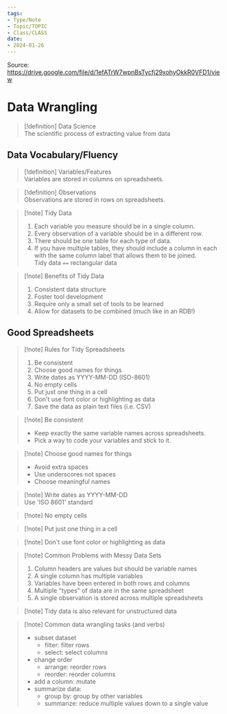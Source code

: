 ```yaml
---  
tags:  
- Type/Note  
- Topic/TOPIC  
- Class/CLASS  
date:  
- 2024-01-26  
---  
```

  
Source: https://drive.google.com/file/d/1efATrW7wpnBsTycfj29xohyOkkR0VFD1/view  
  
# Data Wrangling  
  
> [!definition] Data Science  
> The scientific process of extracting value from data  
  
## Data Vocabulary/Fluency  
  
> [!definition] Variables/Features  
> Variables are stored in columns on spreadsheets.  
  
> [!definition] Observations  
> Observations are stored in rows on spreadsheets.  
  
> [!note] Tidy Data  
> 1. Each variable you measure should be in a single column.  
> 2. Every observation of a variable should be in a different row.  
> 3. There should be one table for each type of data.  
> 4. If you have multiple tables, they should include a column in each with the same column label that allows them to be joined.  
> Tidy data `==` rectangular data  
  
> [!note] Benefits of Tidy Data  
> 1. Consistent data structure  
> 2. Foster tool development  
> 3. Require only a small set of tools to be learned  
> 4. Allow for datasets to be combined (much like in an RDB!)  
  
## Good Spreadsheets  
  
> [!note] Rules for Tidy Spreadsheets  
> 1. Be consistent  
> 2. Choose good names for things  
> 3. Write dates as YYYY-MM-DD (ISO-8601)  
> 4. No empty cells  
> 5. Put just one thing in a cell  
> 6. Don't use font color or highlighting as data  
> 7. Save the data as plain text files (i.e. CSV)  
  
> [!note] Be consistent  
> - Keep exactly the same variable names across spreadsheets.  
> - Pick a way to code your variables and stick to it.  
  
> [!note] Choose good names for things  
> - Avoid extra spaces  
> - Use underscores not spaces  
> - Choose meaningful names  
  
> [!note] Write dates as YYYY-MM-DD  
> Use 'ISO 8601' standard  
  
> [!note] No empty cells  
  
> [!note] Put just one thing in a cell  
  
> [!note] Don't use font color or highlighting as data  
  
> [!note] Common Problems with Messy Data Sets  
> 1. Column headers are values but should be variable names  
> 2. A single column has multiple variables  
> 3. Variables have been entered in both rows and columns  
> 4. Multiple "types" of data are in the same spreadsheet  
> 5. A single observation is stored across multiple spreadsheets  
  
> [!note] Tidy data is also relevant for unstructured data  
  
> [!note] Common data wrangling tasks (and verbs)  
> - subset dataset  
> 	- filter: filter rows  
> 	- select: select columns  
> - change order  
> 	- arrange: reorder rows  
> 	- reorder: reorder columns  
> - add a column: mutate  
> - summarize data:  
> 	- group by: group by other variables  
> 	- summarize: reduce multiple values down to a single value  
